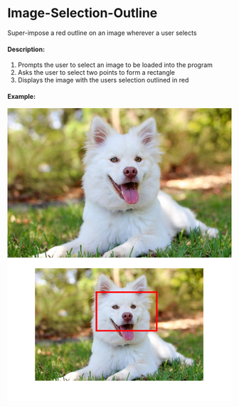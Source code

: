 # Image-Selection-Outline
Super-impose a red outline on an image wherever a user selects

#### Description:
1. Prompts the user to select an image to be loaded into the program
2. Asks the user to select two points to form a rectangle
3. Displays the image with the users selection outlined in red
#### Example:


![alt text](https://raw.githubusercontent.com/michaelpmoloney/Image-Selection-Outline/master/dog.jpeg)<br>
![alt text](https://raw.githubusercontent.com/michaelpmoloney/Image-Selection-Outline/master/example.bmp)
